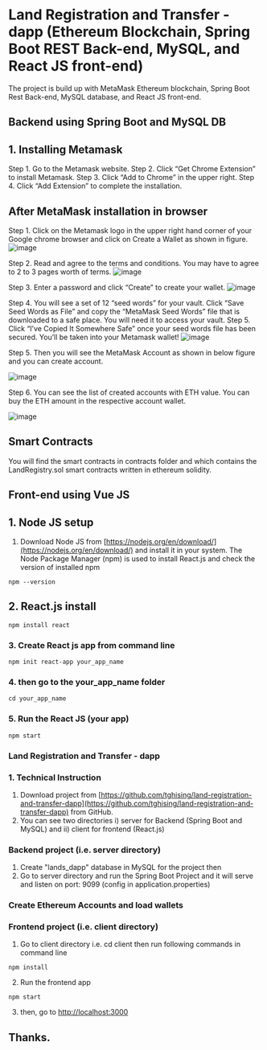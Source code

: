 # Land Registration and Transfer - dapp (Ethereum Blockchain, Spring Boot REST Back-end, MySQL, and React JS front-end)
The project is build up with MetaMask Ethereum blockchain, Spring Boot Rest Back-end, MySQL database, and React JS front-end. 

## Backend using Spring Boot and MySQL DB

## 1. Installing Metamask
Step 1. Go to the Metamask website.
Step 2. Click “Get Chrome Extension” to install Metamask.
Step 3. Click “Add to Chrome” in the upper right.
Step 4. Click “Add Extension” to complete the installation.

## After MetaMask installation in browser

Step 1. Click on the Metamask logo in the upper right hand corner of your Google chrome browser and click on Create a Wallet as shown in figure.
![image](https://user-images.githubusercontent.com/38654670/151543221-edf4a3a8-fefd-4bb8-96ab-0f3d7ed35e73.png)

Step 2. Read and agree to the terms and conditions. You may have to agree to 2 to 3 pages worth of terms.
![image](https://user-images.githubusercontent.com/38654670/151543344-c46b099b-b22b-4553-8112-5226b1571157.png)

Step 3. Enter a password and click “Create” to create your wallet.
![image](https://user-images.githubusercontent.com/38654670/151543468-db0a1776-e064-4b64-97ee-110524baeee4.png)

Step 4. You will see a set of 12 “seed words” for your vault. Click “Save Seed Words as File” and copy the “MetaMask Seed Words” file that is downloaded to a safe place. You will need it to access your vault.
Step 5. Click “I’ve Copied It Somewhere Safe” once your seed words file has been secured. You’ll be taken into your Metamask wallet!
![image](https://user-images.githubusercontent.com/38654670/151542960-feb606f4-bfd7-4747-b57e-7d0009ccb238.png)

Step 5. Then you will see the MetaMask Account as shown in below figure and you can create account. 

![image](https://user-images.githubusercontent.com/38654670/151543694-f627eec6-bce5-4a45-aebd-0c5e751d69d5.png)

Step 6. You can see the list of created accounts with ETH value. You can buy the ETH amount in the respective account wallet. 

![image](https://user-images.githubusercontent.com/38654670/151544091-883ee6e3-7504-4889-995b-72bd3ec2d637.png)

## Smart Contracts 
You will find the smart contracts in contracts folder and which contains the LandRegistry.sol smart contracts written in ethereum solidity.

## Front-end using Vue JS

## 1. Node JS setup
1. Download Node JS from [https://nodejs.org/en/download/](https://nodejs.org/en/download/) and install it in your system. The Node Package Manager (npm) is used to install React.js
and check the version of installed npm
```
npm --version
```
## 2. React.js install
```
npm install react
```
### 3. Create React js app from command line
```
npm init react-app your_app_name
```
### 4.  then go to the your_app_name folder
```
cd your_app_name 
```
### 5. Run the React JS (your app)
```
npm start
```

### Land Registration and Transfer - dapp
### 1. Technical Instruction
1. Download project from [https://github.com/tghising/land-registration-and-transfer-dapp](https://github.com/tghising/land-registration-and-transfer-dapp) from GitHub.
2. You can see two directories i) server for Backend (Spring Boot and MySQL) and ii) client for frontend (React.js)
### Backend project (i.e. server directory)
1. Create "lands_dapp" database in MySQL for the project then
2. Go to server directory and run the Spring Boot Project and it will serve and listen on port: 9099 (config in application.properties) 

### Create Ethereum Accounts and load wallets

### Frontend project (i.e. client directory)
1. Go to client directory i.e. cd client then run following commands in command line
```
npm install 
```
2. Run the frontend app
```
npm start
```
3. then, go to [http://localhost:3000](http://localhost:3000)


## Thanks.

